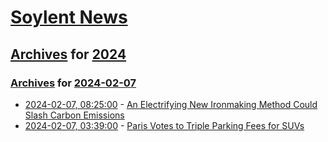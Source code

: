 # [Soylent News](../../../README.md)

## [Archives](../../index.md) for [2024](../index.md)

### [Archives](../../index.md) for [2024-02-07](index.md)

* [2024-02-07, 08:25:00](https://soylentnews.org/article.pl?sid=24/02/06/087213&from=rss) - [An Electrifying New Ironmaking Method Could Slash Carbon Emissions](https://soylentnews.org/article.pl?sid=24/02/06/087213&from=rss)
* [2024-02-07, 03:39:00](https://soylentnews.org/article.pl?sid=24/02/06/081238&from=rss) - [Paris Votes to Triple Parking Fees for SUVs](https://soylentnews.org/article.pl?sid=24/02/06/081238&from=rss)
